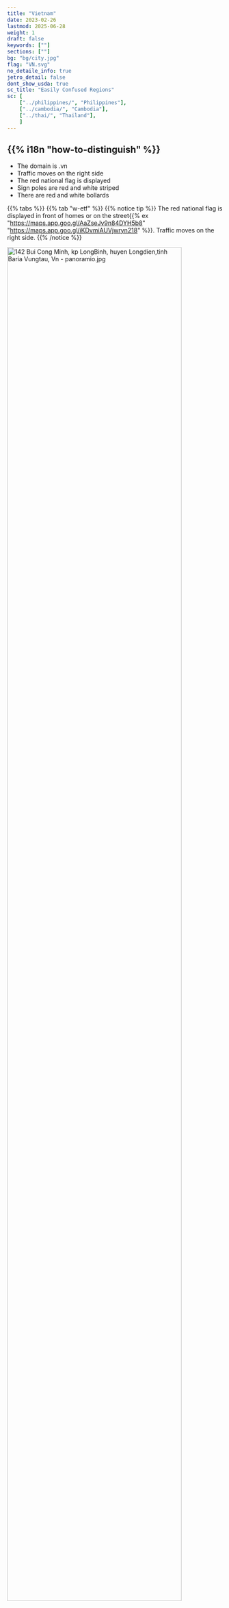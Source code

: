 ```yaml
---
title: "Vietnam"
date: 2023-02-26
lastmod: 2025-06-28
weight: 1
draft: false
keywords: [""]
sections: [""]
bg: "bg/city.jpg"
flag: "VN.svg"
no_detaile_info: true
jetro_detail: false
dont_show_usda: true
sc_title: "Easily Confused Regions"
sc: [
    ["../philippines/", "Philippines"],
    ["../cambodia/", "Cambodia"],
    ["../thai/", "Thailand"],
    ]
---
```


<div class="main-desciption country-description">
    <h2 class="section-title">{{% i18n "how-to-distinguish" %}}</h2>
    <ul class="rule-list">
        <li>The domain is <span class="quiz">.vn</span></li>
        <li>Traffic moves on the <span class="quiz">right</span> side</li>
        <li>The red national flag is displayed</li>
        <li>Sign poles are <span class="quiz">red and white striped</span></li>
        <li>There are red and white bollards</li>
    </ul>
</div>

{{% tabs %}}
{{% tab "w-etf" %}}
{{% notice tip %}}
The red national flag is displayed in front of homes or on the street{{% ex "https://maps.app.goo.gl/AaZseJv9n84DYH5b8" "https://maps.app.goo.gl/iKDvmiAUVjwryn218" %}}. Traffic moves on the <span class="quiz">right</span> side.
{{% /notice %}}

<div class="googlemap-if no-margin">
<p><a href="https://commons.wikimedia.org/wiki/File:142_Bui_Cong_Minh,_kp_LongBinh,_huyen_Longdien,tinh_Baria_Vungtau,_Vn_-_panoramio.jpg#/media/File:142_Bui_Cong_Minh,_kp_LongBinh,_huyen_Longdien,tinh_Baria_Vungtau,_Vn_-_panoramio.jpg"><img src="https://upload.wikimedia.org/wikipedia/commons/c/c6/142_Bui_Cong_Minh%2C_kp_LongBinh%2C_huyen_Longdien%2Ctinh_Baria_Vungtau%2C_Vn_-_panoramio.jpg" alt="142 Bui Cong Minh, kp LongBinh, huyen Longdien,tinh Baria Vungtau, Vn - panoramio.jpg" width="90%"></a></p><p>By trungydang, <a href="https://creativecommons.org/licenses/by/3.0" title="Creative Commons Attribution 3.0">CC BY 3.0</a>, <a href="https://commons.wikimedia.org/w/index.php?curid=60015169">Link</a></p>
</div>

{{% notice tip %}}
Vietnamese is written in the Latin alphabet{{% ex "https://maps.app.goo.gl/z9aUvxbfNQ9N7WKU9" "https://maps.app.goo.gl/FJvN4xmL5d3TxmUDA" %}}, making it easy to distinguish from {{% goto "../cambodia/" "Cambodia" %}} and {{% goto "../laos/" "Laos" %}}.
{{% /notice %}}

<div class="googlemap-if unclickable">
<img src="./street_market_hanoi_vietnam_5.jpg" width="95%">
</div>

{{% notice tip %}}
There are red and white bollards{{% ex "https://maps.app.goo.gl/p3PwktHnrz74VFNE8" %}}. Also, sign poles are red and white striped{{% ex "https://maps.app.goo.gl/pW8PSWdNKzAPow418" "https://maps.app.goo.gl/wVhutSYMMUKXbEcc7" "https://maps.app.goo.gl/K3qBDADNsDr5k6rF9" %}}.
{{% /notice %}}

<div class="googlemap-if no-margin">
<p><a href="https://commons.wikimedia.org/wiki/File:The_region_of_Binh_Hoa_committee.jpg#/media/File:The_region_of_Binh_Hoa_committee.jpg"><img src="https://upload.wikimedia.org/wikipedia/commons/5/5f/The_region_of_Binh_Hoa_committee.jpg" alt="The region of Binh Hoa committee.jpg" width="90%"></a></p><p>By <a href="//commons.wikimedia.org/w/index.php?title=User:Y_Kpia_Mlo&amp;amp;action=edit&amp;amp;redlink=1" class="new" title="User:Y Kpia Mlo (page does not exist)">Y Kpia Mlo</a> - <span class="int-own-work" lang="en">Own work</span>, <a href="https://creativecommons.org/licenses/by-sa/3.0" title="Creative Commons Attribution-Share Alike 3.0">CC BY-SA 3.0</a>, <a href="https://commons.wikimedia.org/w/index.php?curid=10847824">Link</a></p>
</div>

{{% notice tip %}}
In addition to regular cylindrical utility poles, you can find poles with holes in them{{% ex "https://maps.app.goo.gl/f5k6E7Lncdvx1Eh5A" "https://maps.app.goo.gl/yNyTosfMMKLPFvw79" "https://maps.app.goo.gl/NSTskXxxkNxemb2g7" %}}.
{{% /notice %}}

<div class="googlemap-if unclickable">
<img src="./rice.jpg" width="90%">
</div>

{{% /tab %}}
{{% /tabs %}}


<div class="main-desciption area-description">
    <h2 class="section-title">{{% i18n "narrow-down-the-area" %}}</h2>
    <h4 class="section-title">Topography</h4>
    <ul class="rule-list">
        <li>Mountain ranges extend near the borders, while the Mekong River basin forms a flat plain.</li>
        <li>Karst topography spreads in specific areas of the northern and central regions
            <ul>
                <li>Bố Trạch District (Central) {{% ex "https://maps.app.goo.gl/EKnJrVyw695iJGqJ6" "https://maps.app.goo.gl/ucEb45BZCiH7BqZM8" %}}</li>
                <li>Sơn La Province (North) {{% ex "https://maps.app.goo.gl/qcfrJvtPa4imttfv7" "https://maps.app.goo.gl/JrXQYCrn5xYMUVeL9" %}}</li>
                <li>Bắc Kạn Province (North) {{% ex "https://maps.app.goo.gl/VjkeLjDu9yrCXhPZA" "https://maps.app.goo.gl/dDpb1vYHAoBwBxam9" %}}</li>
            </ul>
        </li>
        <li>The Mekong and Red River deltas are active in agriculture and fishing, with a dense network of waterways
            <ul>
                <li>Mekong Delta {{% ex "https://maps.app.goo.gl/BfiF2HwEpnB6QQG89" "https://maps.app.goo.gl/ovdYVinugje7sro48" "https://maps.app.goo.gl/q37sr9FMXDdi8yGV6" %}}</li>
                <li>Red River Delta {{% ex "https://maps.app.goo.gl/bAKKXnL34PjCWgdg6" "https://maps.app.goo.gl/fMt4dHdSnbzUrqCA7" "https://maps.app.goo.gl/t2pqFAoXTuDLhCcT9" %}}</li>
            </ul>
        </li>
        <li>A highland region called Tây Nguyên, about 700m above sea level, stretches across the center. It's known for producing coffee and pepper.</li>
    </ul>
</div>

{{% tabs %}}
{{% tab "Elevation" %}}
{{% notice tip %}}
The Annamite Range extends along the border.
{{% /notice %}}

<div class="googlemap-if unclickable">
<img src="./Vietnam_Topography.png" width="60%">
</div>

{{% /tab %}}
{{% tab "Karst Topography" %}}
{{% notice tip %}}
The black areas below are believed to feature karst topography {{% ref "https://www.researchgate.net/figure/Distribution-of-karst-areas-in-northern-and-central-Vietnam-Through-thousands-of-years-of_fig1_351625404" "Tuan, L. C. 'Characteristics of karst polje in Vietnam and associated geohazards.' Int. J. Sci. Res 9 (2020): 1391-1398." %}}. Many small, sharply pointed irregular mountains can be found, as shown in the photo below.
{{% /notice %}}

<div class="googlemap-if unclickable">
<img src="./Distribution-of-karst-areas-in-northern-and-central-Vietnam-Through-thousands-of-years-of.png" width="90%">
</div>

<div class="googlemap-if unclickable">
<img src="thitrantammson.jpg">
</div>

{{% /tab %}}
{{% tab "Mekong Delta" %}}
{{% notice tip %}}
A web-like network of waterways spreads across the area, with many small bridges {{% ex "https://maps.app.goo.gl/BfiF2HwEpnB6QQG89" "https://maps.app.goo.gl/ovdYVinugje7sro48" "https://maps.app.goo.gl/q37sr9FMXDdi8yGV6" %}}. Possibly due to geological reasons, there are no railways west of Mỹ Tho City in the Mekong Delta—transport relies on buses and river shipping. Most waterways are surrounded by trees or palm vegetation {{% ex "https://maps.app.goo.gl/b5uLDeeKNzMrtwLS9" %}}. A bridge with iron railings + lush vegetation around waterways + inverted triangle utility poles confirms the area (e.g. {{% ex "https://maps.app.goo.gl/1JX46QvY76mCm6Ra8" %}})?
{{% /notice %}}

<div class="googlemap-if unclickable">
<img src="./vietnam_mekong_river_mekong_4.jpg" width="90%">
</div>

{{% /tab %}}
{{% tab "Red River Delta" %}}
{{% notice tip %}}
Like the Mekong Delta, this delta is filled with rice fields and waterways {{% ex "https://maps.app.goo.gl/bAKKXnL34PjCWgdg6" %}}. It has the highest population density in the country. Trees are less densely grown near the waterways {{% ex "https://maps.app.goo.gl/gpZjsAkibnTHv9t7A" "https://maps.app.goo.gl/EGfMkVEZhMzb7NDf8" %}}.
{{% /notice %}}

<div class="googlemap-if no-margin">
<p><a href="https://commons.wikimedia.org/wiki/File:%C4%90%E1%BB%93ng_l%C3%BAa_-_panoramio.jpg#/media/File:%C4%90%E1%BB%93ng_l%C3%BAa_-_panoramio.jpg"><img src="https://upload.wikimedia.org/wikipedia/commons/2/23/%C4%90%E1%BB%93ng_l%C3%BAa_-_panoramio.jpg" alt="Đồng lúa - panoramio.jpg" height="361" width="640"></a></p><p>By An Nguyễn Hải, <a href="https://creativecommons.org/licenses/by-sa/3.0" title="Creative Commons Attribution-Share Alike 3.0">CC BY-SA 3.0</a>, <a href="https://commons.wikimedia.org/w/index.php?curid=60550416">Link</a></p>
</div>

{{% /tab %}}
{{% tab "Tây Nguyên" %}}
{{% notice tip %}}
Unlike the Mekong Delta, there is no dense network of waterways {{% ex "https://maps.app.goo.gl/PJHXo8x5JQD74Qi96" "https://maps.app.goo.gl/jv71XHmRvaJDnChN7" %}}. The area is used for cultivating various crops like coffee and cabbage {{% ref "https://de.wikipedia.org/wiki/T%C3%A2y_Nguy%C3%AAn" "Tây Nguyên" %}}.
{{% /notice %}}

<div class="googlemap-if unclickable">
<p><a href="https://commons.wikimedia.org/wiki/File:The_central_highlands_in_daklak_Vietnam1.jpg#/media/File:The_central_highlands_in_daklak_Vietnam1.jpg"><img src="https://upload.wikimedia.org/wikipedia/commons/c/cb/The_central_highlands_in_daklak_Vietnam1.jpg" alt="The central highlands in daklak Vietnam1.jpg" height="720" width="1047"></a></p><p>By <a href="//commons.wikimedia.org/w/index.php?title=User:DXLINH&amp;action=edit&amp;redlink=1" class="new" title="User:DXLINH (page does not exist)">DXLINH</a> - <span class="int-own-work" lang="en">Own work</span>, <a href="https://creativecommons.org/licenses/by-sa/3.0" title="Creative Commons Attribution-Share Alike 3.0">CC BY-SA 3.0</a>, <a href="https://commons.wikimedia.org/w/index.php?curid=3777906">Link</a></p>
</div>

{{% /tab %}}
{{% /tabs %}}
<div class="main-desciption area-description">
    <h4 class="section-title">Buildings</h4>
    <ul class="rule-list">
        <li>Addresses are often written on store signs and the like.</li>
        <li>Different companies are responsible for electricity distribution in different regions, and utility poles and equipment may vary accordingly {{% ref "https://openjicareport.jica.go.jp/pdf/12308599.pdf?utm_source=chatgpt.com" "Collaboration Program with the Private Sector for Disseminating Japanese Technology for Electricity Distribution Planning System in Vietnam Final Report" %}}
            <ul>
                <li>EVN NPC (North): Utility poles with holes up to the top {{% ex "https://maps.app.goo.gl/6NZNa4DZJi1sTXq66" "https://maps.app.goo.gl/oCacZvHfERb6Qsuw9" "https://maps.app.goo.gl/YhYco7M8vwxePs657" "https://maps.app.goo.gl/CgRqEorfXcVRxTYG9" %}} (strong indicator of northern region)</li>
                <li>EVN CPC (Central): "Mountain + △" shape {{% ex "https://maps.app.goo.gl/V1wNUk15Xs6QpyUV6" "https://maps.app.goo.gl/wEgpCcEazpUENTQ47" "https://maps.app.goo.gl/s56SeV1VsBARKP5s5" "https://maps.app.goo.gl/BjGERCaFVNAbFcWr5" "https://maps.app.goo.gl/tgGSfyKSzN2E8bMv8" %}}</li>
                <li>EVN SPC (South): "Mountain + ▽" shape {{% ex "https://maps.app.goo.gl/mXhiF8DZs8FCcYof6" %}}, often found alongside short, parallel utility poles for fiber-optic lines {{% ex "https://maps.app.goo.gl/kCUdWRCRbvsKemMd7" %}}
                    <ul>
                        <li>If the bottom of the ▽ is not pointed {{% ex "https://maps.app.goo.gl/zA56cRWSgSqEhR3EA" "https://maps.app.goo.gl/oHpcFiBvYfdWqozSA" "https://maps.app.goo.gl/DER6GdceYWJexGnL7" %}} or if utility poles have holes up to the top {{% ex "https://maps.app.goo.gl/m6EkioKPNVtVEqAm7" "https://maps.app.goo.gl/tL3Rmn3wFufvKjJb6" "https://maps.app.goo.gl/x4sjwKwPk6yC5uARA" %}}, consider the Red River Delta in the north.</li>
                    </ul>
                </li>
            </ul>
        </li>
    </ul>
</div>

{{% tabs %}}
{{% tab "Provinces" %}}
{{% notice tip %}}
A major administrative reorganization is planned for 2025, consolidating 6 centrally governed cities and 57 provinces into 6 cities and 28 provinces. Note that this may change what is shown on Google Maps. The map below reflects the pre-reorganization boundaries (please zoom in to check).
{{% /notice %}}

<div class="googlemap-if unclickable no-margin">
<p><a href="https://commons.wikimedia.org/wiki/File:2025_map_of_Viet_Nam.jpg#/media/File:2025_map_of_Viet_Nam.jpg"><img src="https://upload.wikimedia.org/wikipedia/commons/9/95/2025_map_of_Viet_Nam.jpg" alt="2025 map of Viet Nam.jpg" width="70%"></a></p><p>Public Domain, <a href="https://commons.wikimedia.org/w/index.php?curid=168696994">Link</a></p>
</div>

{{% /tab %}}
{{% tab "Signboards" %}}
{{% notice tip %}}
Larger administrative areas are typically listed last {{% ex "https://maps.app.goo.gl/GFejhH35z2n8Vqav6" "https://maps.app.goo.gl/DDrF2KwpvXwUs7Y76" %}} (though city or province names may be skipped in major cities). The sign shown reads as Khâm Thiên Ward in Đống Đa District.
{{% /notice %}}

<div class="googlemap-if unclickable">
<img src="giang_cafe_nguyen_huu.jpg" width="70%">
</div>

{{% /tab %}}
{{% tab "Utility Poles" %}}
{{% notice tip %}}
State-owned electric companies handle distribution regionally, so infrastructure like utility poles may vary {{% ref "https://openjicareport.jica.go.jp/pdf/12308599.pdf?utm_source=chatgpt.com" "【Image Source】Collaboration Program with the Private Sector for Disseminating Japanese Technology for Electricity Distribution Planning System in Vietnam Final Report" %}}.
{{% /notice %}}

<div class="googlemap-if unclickable">
<img src="2025-06-28-23-02-50.png" width="90%">
</div>

{{% /tab %}}
{{% /tabs %}}

<div class="main-desciption area-description">
    <h4 class="section-title">Agriculture</h4>
    <ul class="rule-list">
        <li>Rice paddies are mostly found in the Mekong Delta in the south
            <ul>
                <li>Mekong Delta {{% ex "https://maps.app.goo.gl/YNundVLi2NrCTf6x5" "https://maps.app.goo.gl/WAwEh2ERYoZjmBtu6" %}}</li>
                <li>Red River Delta {{% ex "https://maps.app.goo.gl/ea8khJWChhkPN1ou6" %}}</li>
                <li>Terraced rice fields are found in the northern mountains {{% ex "https://maps.app.goo.gl/468S9MBY6xfqR95u8" %}}</li>
            </ul>
        </li>
        <li>Rubber plantations are common in inland areas
            <ul>
                <li>Gia Lai Province {{% ex "https://maps.app.goo.gl/9aVjLKVNPMSmqd3E6" "https://maps.app.goo.gl/TTGvuoYTebZAv26NA" "https://maps.app.goo.gl/U6FMjZPayKGjSW4t7" %}}</li>
                <li>Tây Ninh Province {{% ex "https://maps.app.goo.gl/jXH5jnpXFZ5hCWt99" "https://maps.app.goo.gl/maXfUw2TS45XjQJN6" "https://maps.app.goo.gl/Dq45CbyT6eGDGx6i8" %}} — large plantations visible in satellite imagery</li>
                <li>Bình Dương Province {{% ex "https://maps.app.goo.gl/bMHmKTSVQzQ6ofDP6" %}}</li>
            </ul>
        </li>
        <li>Tea plantations are found in the northern and central mountainous regions
            <ul>
                <li>Phu Tho Province {{% ex "https://maps.app.goo.gl/7QXgu9wiDsWoeczF8" "https://maps.app.goo.gl/sbd9BNvg1e1PNPXX9" %}}</li>
                <li>Cao Bằng Province {{% ex "https://maps.app.goo.gl/XN6EJjB8SYNHwo4y9" %}}</li>
                <li>Lâm Đồng Province — high production, but possibly limited Street View coverage</li>
            </ul>
        </li>
        <li>Coffee production is concentrated in provinces around Tây Nguyên {{% ref "https://beta.vietbiz.jp/vietnam-coffee-industry/" "Trends and Potential of Vietnam’s Coffee Industry - VietViz" %}}
            <ul>
                <li>Đắk Nông Province {{% ex "https://maps.app.goo.gl/LPDDk2NN6EDxyb4K6" "https://maps.app.goo.gl/rrFFc8gdR9zCMhFHA" "https://maps.app.goo.gl/oerVMxE9byvLsL8o8" %}}</li>
            </ul>
        </li>
        <li>Pepper
            <ul>
                <li>Đắk Nông Province {{% ex "https://maps.app.goo.gl/NikMyhgAQcYfsrPSA" %}}</li>
                <li>Đắk Lắk Province {{% ex "https://maps.app.goo.gl/YEU2Vq35Jsm1E2B7A" %}}</li>
            </ul>
        </li>
        <li>In central regions like Quảng Nam, Quảng Ngãi, and Bình Định, acacia plantations can sometimes be found
            <ul>
                <li>Quảng Nam Province {{% ex "https://maps.app.goo.gl/KePTirLNHuRmhT2z7" %}}</li>
                <li>Quảng Ngãi Province {{% ex "https://maps.app.goo.gl/hHwJHHKqqMrKGJr46" "https://maps.app.goo.gl/RpCGKidV6UTrv93j8" "https://maps.app.goo.gl/njYnFh792EoXsFnz7" %}}</li>
                <li>Bình Định Province {{% ex "https://maps.app.goo.gl/5JNDBrmsn4si3hRz8" %}}</li>
            </ul>
        </li>
    </ul>
</div>
{{% tabs %}}
{{% tab "Rice Fields" %}}
{{% notice tip %}}
The Mekong River basin accounts for more than half of total rice production {{% ex "https://maps.app.goo.gl/57aBKGLQop95oWWH7" %}}, though there are also rice fields in the northern plains {{% ex "https://maps.app.goo.gl/vMiCQ6fhHCRSRMV28" %}}. The Red River Delta, while smaller in area than the Mekong Delta, also contains many rice fields {{% ref "https://www.maff.go.jp/primaff/kanko/review/attach/pdf/170721_pr78_04.pdf" "Vietnam’s Farmland Policy - Chief Researcher Yasushi Okae" %}}.
{{% /notice %}}

<div class="googlemap-if unclickable">
<img src="./vietnam_Total_Rice.png" width="60%">
</div>

{{% /tab %}}
{{% tab "Terraced Fields" %}}
{{% notice tip %}}
While not high in volume, mountain agriculture centers around tea and rice, and terraced fields can be observed {{% ex "https://maps.app.goo.gl/Gop4xpJ4T7DFLaiEA" "https://maps.app.goo.gl/468S9MBY6xfqR95u8" %}}{{% ref "https://vi.wikipedia.org/wiki/Ngh%C4%A9a_L%E1%BB%99_(x%C3%A3),_Ngh%C4%A9a_L%E1%BB%99" "Nghĩa Lộ (xã), Nghĩa Lộ" %}}.
{{% /notice %}}

<div class="googlemap-if unclickable">
<img src="./960px-Mu_Cang_Chai.jpg" width="90%">
</div>

{{% /tab %}}
{{% tab "Rubber" %}}
{{% notice tip %}}
Rubber plantations are commonly found in inland areas {{% ex "https://maps.app.goo.gl/9aVjLKVNPMSmqd3E6" "https://maps.app.goo.gl/TTGvuoYTebZAv26NA" "https://maps.app.goo.gl/U6FMjZPayKGjSW4t7" %}}. Records indicate high concentrations around Gia Lai and Tây Ninh provinces {{% ref "https://www.researchgate.net/figure/Traditional-and-non-traditional-rubber-tree-growing-areas-in-mainland-Southeast-Asia_fig2_256972338" "Mapping rubber tree growth in mainland Southeast Asia using time-series MODIS 250 m NDVI and statistical data" %}}, although distributions may vary slightly by source.
{{% /notice %}}

<div class="googlemap-if unclickable">
<img src="./rubber-plantation.png" width="60%">
</div>

{{% /tab %}}
{{% tab "Tea" %}}
{{% notice tip %}}
Tea plantations are distributed in parts of mountainous regions {{% ex "https://maps.app.goo.gl/7QXgu9wiDsWoeczF8" "https://maps.app.goo.gl/sbd9BNvg1e1PNPXX9" %}}{{% ref "https://www.researchgate.net/figure/Distribution-of-tea-plantations-in-Vietnam-in-2019-Data-was-soured-from-GSO-2020b-Ha_fig1_351975165" "Sustainable tea production through agroecological management practices in Vietnam: a review" %}}.
{{% /notice %}}

<div class="googlemap-if unclickable">
<img src="./tea-plantation.png" width="60%">
</div>

{{% /tab %}}
{{% tab "Coffee" %}}
{{% notice tip %}}
Coffee production thrives in regions with slightly higher elevation {{% ex "https://maps.app.goo.gl/LPDDk2NN6EDxyb4K6" %}}{{% ref "https://beta.vietbiz.jp/vietnam-coffee-industry/" "【Image Source】Trends and Potential of Vietnam’s Coffee Industry - VietViz" %}}.
{{% /notice %}}

<div class="googlemap-if unclickable">
<img src="./345.png" width="90%">
</div>

<div class="googlemap-if unclickable">
<img src="./500px-Khe_Sanh_thung_lũng,_th5n2023_(cây_cà_phê_Khe_Sanh,_hoa_cà_phê_trắng)_(2) (1).jpg" width="90%">
</div>

{{% /tab %}}
{{% tab "Pepper" %}}
{{% notice tip %}}
Detailed distribution is unclear, but it is thought to closely mirror that of coffee and is reportedly nearly absent in the north {{% ref "https://vinapro.com.vn/black-pepper-price-october-report.html" "Main area produce pepper in Vietnam" %}}.
{{% /notice %}}

<div class="googlemap-if unclickable no-margin">
<p><a href="https://commons.wikimedia.org/wiki/File:Pepper_farm_in_vietnam.JPG#/media/File:Pepper_farm_in_vietnam.JPG"><img src="https://upload.wikimedia.org/wikipedia/commons/9/9a/Pepper_farm_in_vietnam.JPG" alt="File:Pepper farm in vietnam.JPG" height="460" width="640"></a></p><p>By <a href="//commons.wikimedia.org/wiki/User:Tonbi_ko" title="User:Tonbi ko">Tonbi ko</a> - <span class="int-own-work" lang="en">Own work</span>, <a href="https://creativecommons.org/licenses/by-sa/4.0" title="Creative Commons Attribution-Share Alike 4.0">CC BY-SA 4.0</a>, <a href="https://commons.wikimedia.org/w/index.php?curid=40786447">Link</a></p>
</div>

{{% /tab %}}
{{% tab "Acacia" %}}
{{% notice tip %}}
In central Vietnam, acacia plantations are found as a result of a large-scale reforestation project by the Vietnamese government over 30 years ago {{% ref "https://fairwood.jp/biomass/3084/" "Mekong Eye: The Acacia Dilemma — Vietnam’s plantations may not be as green as they appear" %}}. Vietnam has the largest acacia cultivation area in the world, and it is a key material for flooring.
{{% /notice %}}

<div class="googlemap-if unclickable">
<a data-flickr-embed="true" href="https://www.flickr.com/photos/faoforestry/12169472824/in/photolist-Yck1o7-28D9DZJ-e4pSSU-9Vx9iP-9Vx8ti-9VAoF7-jxnHpA-9VxAoD-9VQzaK-jxkB3c-jxoVnd-jxkANp-jxkADr-2jiZUSX-jxmKzD-6Qjj5K-jxnHxm-jxmKyX-jxoVf9-jxnHvN-jxoV8L-jxoVwm-2mJTrmv-6QkGGs-uNbcqS-jxnJhY-9VzZsA-9VAq2f-2grwKWu-2jLiF4C-2jLhL6h-2jLec8B-2jLiFbg-2jLiFdk-2k58kjZ-2k5ocNn-2k56ayB-2k5iLmp-2k46K5r-2k5iLiZ-2k5qSdu-2k4Qdum-2k4awg5-2jLiF6M" title="Vietnam"><img src="https://live.staticflickr.com/5512/12169472824_2b2e3175ca_c.jpg" width="800" height="501" alt="Vietnam"/></a><script async src="//embedr.flickr.com/assets/client-code.js" charset="utf-8"></script>
</div>

{{% /tab %}}
{{% /tabs %}}
<div class="main-desciption area-description">
    <h2 class="section-title">{{% i18n "narrow-down-the-city" %}}</h2>
    <ul class="rule-list">
        <li>Some cities include a city-specific logo on street name signs, which can help identify the city.</li>
        <li>The area along ĐT651 is a resort zone with white sandy beaches along the road.</li>
        <li>Hạ Long Bay features submerged karst topography.</li>
    </ul>
</div>

{{% tabs %}}
{{% tab "City Logos" %}}![](2025-06-30-18-02-50.png)
{{% notice tip %}}
Some cities have logos included on street name signs, which can help identify the city. The image shows Hanoi {{% ref "https://ja.wikipedia.org/wiki/%E3%83%8F%E3%83%8E%E3%82%A4" "Hanoi" %}}.
{{% /notice %}}

<div class="googlemap-if unclickable no-margin">
<p><a href="https://commons.wikimedia.org/wiki/File:Nha_Chung_street_signs.jpg#/media/File:Nha_Chung_street_signs.jpg"><img src="https://upload.wikimedia.org/wikipedia/commons/1/1d/Nha_Chung_street_signs.jpg" alt="Nha Chung street signs.jpg" height="427" width="640"></a></p><p>By <a rel="nofollow" class="external text" href="https://www.flickr.com/people/41894171246@N01">Nam-ho Park</a> - <a href="//commons.wikimedia.org/wiki/Flickr" class="mw-redirect" title="Flickr">Flickr</a>: <a rel="nofollow" class="external text" href="https://www.flickr.com/photos/41894171246@N01/3390169458">IMG_5176</a>, <a href="https://creativecommons.org/licenses/by/2.0" title="Creative Commons Attribution 2.0">CC BY 2.0</a>, <a href="https://commons.wikimedia.org/w/index.php?curid=17514899">Link</a></p>

<blockquote class="reddit-embed-bq" style="height:500px" data-embed-height="718"><a href="https://www.reddit.com/r/geoguessr/comments/wjvrpe/i_know_vietnam_isnt_common_but_here_are_some/">I know Vietnam isn't common, but here are some symbols to look out for.</a><br> by<a href="https://www.reddit.com/user/Analbaby1/">u/Analbaby1</a> in<a href="https://www.reddit.com/r/geoguessr/">geoguessr</a></blockquote><script async="" src="https://embed.reddit.com/widgets.js" charset="UTF-8"></script>
</div>

{{% /tab %}}
{{% tab "ĐT651" %}}
{{% notice tip %}}
White sandy beaches stretch along the roadside {{% ex "https://maps.app.goo.gl/ipSSoYjDvV8UEJES8" "https://maps.app.goo.gl/9Xz4Cv8HKk3qLxXT8" %}}.
{{% /notice %}}

<div class="googlemap-if unclickable">
<a data-flickr-embed="true" href="https://www.flickr.com/photos/hachi8/19942001051/in/photolist-wocY9k-259qyZg-F9T5z9-hwpasg-fUx2wM-c2J3Co-QHuXMa-c2J57m-FqndyV-24Khrkz-c2J5DN-2e2WRMY-c2J4HC-21Gc5DC-FAQPqL-pCZfcc-c2J5Bf-22nJgXo-oRLNAL-9ZWQYc-22LNPve-c2J3Z7-HqxUTU-21Gc4gh-nbgHUh-aFFwUg-c2J27W-c2J2k7-231ibSi-DmFMFn-mzDfcF-c2J4PN-emhdFT-ngucYx-c2J2uN-EhJdxu-mzF6sG-PAgGeZ-c2J3DU-kh8zo5-4EXj5t-c2J2gh-26BQvm7-c2J4Wy-fUw93G-pS2mUf-rZMz2G-pSdMM6-mzDLsi-dT8xRB/" title="HA8_0523_15"><img src="https://live.staticflickr.com/393/19942001051_640449955b_c.jpg" width="90%" alt="HA8_0523_15"/></a><script async src="//embedr.flickr.com/assets/client-code.js" charset="utf-8"></script>
</div>

{{% /tab %}}
{{% tab "Submerged Karst Topography" %}}
{{% notice tip %}}
Although coastal roads are not particularly numerous, unique submerged karst topography—formed by the partial flooding of limestone peaks—spreads along the coastline {{% ex "https://maps.app.goo.gl/zyAPTu1fxPd5aFLfA" "https://maps.app.goo.gl/H8jQy9JFoiEqMmhZA" "https://maps.app.goo.gl/4QcUXnVKPEA8Sbqh9" %}}{{% ref "https://www.gsj.jp/data/chishitsunews/99_07_g1.pdf" "Submerged Karst Topography of Ha Long Bay – Geological Survey Institute, Sadahisa Sudo" %}}.
{{% /notice %}}

<div class="googlemap-if unclickable">
<img src="ha_long_bay_with.jpg">
</div>

{{% /tab %}}
{{% /tabs %}}

<div class="main-desciption area-description">
    <ul class="rule-list">
        <li>Phú Quốc Island, an offshore island near Cambodia, is also covered.</li>
        <li>Móng Cái is a city active in trade with China, where Mandarin and Cantonese are also spoken.</li>
    </ul>
</div>

{{% tabs %}}
{{% tab "Phú Quốc" %}}
{{% notice tip %}}
A southern offshore island. The roads are often either unpaved with red soil {{% ex "https://maps.app.goo.gl/JmDPPnAEtudzgYMw9" "https://maps.app.goo.gl/L7VrQZEayVbRYCfo9" "https://maps.app.goo.gl/MmEvvAHKi5Pn7ZL47" %}} or four-lane roads with a large median strip {{% ex "https://maps.app.goo.gl/4MYfS5YUqSjLW2fV7" "https://maps.app.goo.gl/9Uem35Lk9XaCFVG77" %}}.
{{% /notice %}}

<div class="googlemap-if unclickable">
<img src="phu_quoc.jpg">
</div>

{{% /tab %}}
{{% tab "Móng Cái" %}}
{{% notice tip %}}
Chinese-language signage and duty-free shops can be found {{% ex "https://maps.app.goo.gl/iRD766QPGaj5TwG37" "https://maps.app.goo.gl/mNujm6R81WwoEDHv7" "https://maps.app.goo.gl/xAWV1qHGxvRu3AVa8" %}}. However, most signs include addresses, which are often a quicker clue.
{{% /notice %}}

<div class="googlemap-if unclickable">
<img src="mongcai.jpg" width="90%">
</div>

{{% /tab %}}
{{% /tabs %}}
